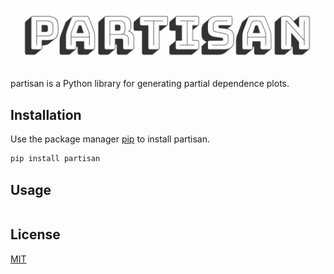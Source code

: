 ![the fucking massive partisan logo](.github/logo.png)

partisan is a Python library for generating partial dependence plots. 

## Installation

Use the package manager [pip](https://pip.pypa.io/en/stable/) to install partisan.

```bash
pip install partisan
```

## Usage

```python
```

## License
[MIT](https://choosealicense.com/licenses/mit/)